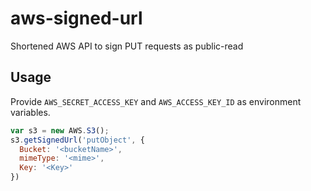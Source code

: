 aws-signed-url
===============================

Shortened AWS API to sign PUT requests as public-read


Usage
---------------------------

Provide `AWS_SECRET_ACCESS_KEY` and `AWS_ACCESS_KEY_ID` as environment variables.

```js
var s3 = new AWS.S3();
s3.getSignedUrl('putObject', {
  Bucket: '<bucketName>',
  mimeType: '<mime>',
  Key: '<Key>'
})

```
